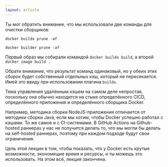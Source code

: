 ```yaml
---
layout: article
---
```

Ты мог обратить внимание, что мы использовали  две команды для очистки сборщиков:

```
docker buildx prune -af                                
```

```
docker builder prune -af                                
```

Первый образ мы собирали командой `docker buildx build`, а второй `docker image build .`

Обрати внимание, что результат команд одинаковый, но у обеих этих сборок будет собственный отдельных кэш, который не пересекается. Имей это ввиду при использовании плагина `buildx`.

Тема управления удалённым кэшем на самом деле непростая, поскольку она обычно находится на стыке определённого CICD, определённого приложения и определённого сборщика Docker. 

Например, методика сборки NodeJS-приложения отличается от методики сборки Java, если мы хотим, чтобы Docker успешно работал с кэшами. То же самое и с CI-системами. В GitHub Actions на Github-hosted раннерах у нас не получится делать то, что мы могли бы делать на self-hosted раннерах, поэтому при каждом подходе будут свои ограничения.

Цель этой лекции в том, чтобы показать, что у Docker есть крутые возможности, экономящие время и ресурсы, и ты можешь это использовать. На этом всё, лекция закончена.
